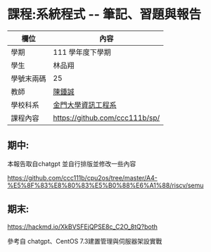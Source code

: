 # 課程:系統程式 -- 筆記、習題與報告

欄位 | 內容
-----|--------
學期 | 111 學年度下學期
學生 |  林品翔
學號末兩碼 | 25
教師 | [陳鍾誠](https://www.nqu.edu.tw/educsie/index.php?act=blog&code=list&ids=4)
學校科系 | [金門大學資訊工程系](https://www.nqu.edu.tw/educsie/index.php)
課程內容 | https://github.com/ccc111b/sp/

## 期中:

本報告取自chatgpt 並自行排版並修改一些內容

https://github.com/ccc111b/cpu2os/tree/master/A4-%E5%8F%83%E8%80%83%E5%B0%88%E6%A1%88/riscv/semu

## 期末:

https://hackmd.io/XkBVSFEjQPSE8c_C2O_8tQ?both

參考自 chatgpt、CentOS 7.3建置管理與伺服器架設實戰